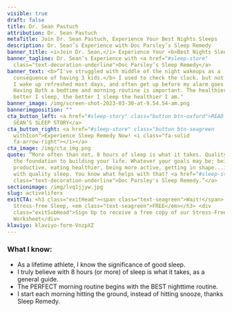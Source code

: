 ```yaml
---
visible: true
draft: false
title: Dr. Sean Pastuch
attribution: Dr. Sean Pastuch
metaTitle: Join Dr. Sean Pastuch, Experience Your Best Nights Sleeps
description: Dr. Sean’s Experience with Doc Parsley’s Sleep Remedy
banner_title: <i>Join Dr. Sean,</i> Experience Your <b>Best Nights Sleep</b>
banner_tagline: Dr. Sean’s Experience with <a href="#sleep-store"
  class="text-decoration-underline">Doc Parsley’s Sleep Remedy</a>
banner_text: <b>“I've struggled with middle of the night wakeups as a
  consequence of having 3 kids.</b> I used to check the clock, but not anymore.
  I wake up refreshed most days, and often get up before my alarm goes off.
  Having Both a bedtime and morning routine is important. The healthier I am the
  better I sleep, the better I sleep the healthier I am."
banner_image: /img/screen-shot-2023-03-30-at-9.54.54-am.png
bannerimgposition: ""
cta_button_left: <a href="#sleep-story" class="button btn-oxford">READ DR.
  SEAN’S SLEEP STORY</a>
cta_button_right: <a href="#sleep-store" class="button btn-seagreen
  withIcon">Experience Sleep Remedy Now! <i class="fa-solid
  fa-arrow-right"></i></a>
cta_image: /img/cta_img.png
quote: “More often than not, 8 hours of sleep is what it takes. Quality sleep is
  the foundation to building your life. Whatever your goals may be; being more
  productive, eating healthier, being more active, getting in shape...it starts
  with quality sleep. You know what helps with that? <a href="#sleep-store"
  class="text-decoration-underline">Doc Parsley's Sleep Remedy.”</a>
sectionimage: /img/lvq1jjyw.jpg
slug: activeliferx
exitCTA: <h3 class="exitHead"><span class="text-seagreen">Wait!</span> Get
  Stress-free Sleep, <em class="text-seagreen">FREE</em></h3> <div
  class="exitSubHead">Sign Up to receive a free copy of our Stress-Free Sleep
  Worksheet</div>
klaviyo: klaviyo-form-VnzpXZ
---
```

### What I know:

* As a lifetime athlete, I know the significance of good sleep.
* I truly believe with 8 hours (or more) of sleep is what it takes, as a general guide.
* The PERFECT morning routine begins with the BEST nighttime routine.
* I start each morning hitting the ground, instead of hitting snooze, thanks Sleep Remedy.